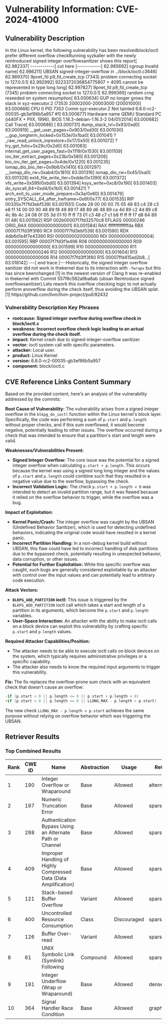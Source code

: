 # Vulnerability Information: CVE-2024-41000

## Vulnerability Description
In the Linux kernel, the following vulnerability has been resolvedblock/ioctl prefer different overflow checkRunning syzkaller with the newly reintroduced signed integer overflowsanitizer shows this report[ 62.982337] ------------[ cut here ]------------[ 62.985692] cgroup Invalid name[ 62.986211] UBSAN signed-integer-overflow in ../block/ioctl.c3646[ 62.989370] 9pnet_fd p9_fd_create_tcp (7343) problem connecting socket to 127.0.0.1[ 62.992992] 9223372036854775807 + 4095 cannot be represented in type long long[ 62.997827] 9pnet_fd p9_fd_create_tcp (7345) problem connecting socket to 127.0.0.1[ 62.999369] random crng reseeded on system resumption[ 63.000634] GUP no longer grows the stack in syz-executor.2 (7353) 20002000-20003000 (20001000)[ 63.000668] CPU 0 PID 7353 Comm syz-executor.2 Not tainted 6.8.0-rc2-00035-gb3ef86b5a957 #1[ 63.000677] Hardware name QEMU Standard PC (i440FX + PIIX, 1996), BIOS 1.16.3-debian-1.16.3-2 04/01/2014[ 63.000682] Call Trace[ 63.000686] [ 63.000731] dump_stack_lvl+0x93/0xd0[ 63.000919] __get_user_pages+0x903/0xd30[ 63.001030] __gup_longterm_locked+0x153e/0x1ba0[ 63.001041] ? _raw_read_unlock_irqrestore+0x17/0x50[ 63.001072] ? try_get_folio+0x29c/0x2d0[ 63.001083] internal_get_user_pages_fast+0x1119/0x1530[ 63.001109] iov_iter_extract_pages+0x23b/0x580[ 63.001206] bio_iov_iter_get_pages+0x4de/0x1220[ 63.001235] iomap_dio_bio_iter+0x9b6/0x1410[ 63.001297] __iomap_dio_rw+0xab4/0x1810[ 63.001316] iomap_dio_rw+0x45/0xa0[ 63.001328] ext4_file_write_iter+0xdde/0x1390[ 63.001372] vfs_write+0x599/0xbd0[ 63.001394] ksys_write+0xc8/0x190[ 63.001403] do_syscall_64+0xd4/0x1b0[ 63.001421] ? arch_exit_to_user_mode_prepare+0x3a/0x60[ 63.001479] entry_SYSCALL_64_after_hwframe+0x6f/0x77[ 63.001535] RIP 00330x7f7fd3ebf539[ 63.001551] Code 28 00 00 00 75 05 48 83 c4 28 c3 e8 f1 14 00 00 90 48 89 f8 48 89 f7 48 89 d6 48 89 ca 4d 89 c2 4d 89 c8 4c 8b 4c 24 08 0f 05 3d 01 f0 ff ff 73 01 c3 48 c7 c1 b8 ff ff ff f7 d8 64 89 01 48[ 63.001562] RSP 002b00007f7fd32570c8 EFLAGS 00000246 ORIG_RAX 0000000000000001[ 63.001584] RAX ffffffffffffffda RBX 00007f7fd3ff3f80 RCX 00007f7fd3ebf539[ 63.001590] RDX 4db6d1e4f7e43360 RSI 0000000020000000 RDI 0000000000000004[ 63.001595] RBP 00007f7fd3f1e496 R08 0000000000000000 R09 0000000000000000[ 63.001599] R10 0000000000000000 R11 0000000000000246 R12 0000000000000000[ 63.001604] R13 0000000000000006 R14 00007f7fd3ff3f80 R15 00007ffd415ad2b8...[ 63.018142] ---[ end trace ]---Historically, the signed integer overflow sanitizer did not work in thekernel due to its interaction with `-fwrapv` but this has since beenchanged [1] in the newest version of Clang It was re-enabled in thekernel with Commit 557f8c582a9ba8ab (ubsan Reintroduce signed overflowsanitizer).Lets rework this overflow checking logic to not actually perform anoverflow during the check itself, thus avoiding the UBSAN splat.[1] https//github.com/llvm/llvm-project/pull/82432

### Vulnerability Description Key Phrases
- **rootcause:** **Signed integer overflow during overflow check in block/ioctl.c**
- **weakness:** **Incorrect overflow check logic leading to an actual overflow during the check itself.**
- **impact:** Kernel crash due to signed-integer-overflow sanitizer.
- **vector:** ioctl system call with specific parameters.
- **attacker:** Local user.
- **product:** Linux Kernel
- **version:** 6.8.0-rc2-00035-gb3ef86b5a957
- **component:** block/ioctl.c

## CVE Reference Links Content Summary
Based on the provided content, here's an analysis of the vulnerability addressed by the commits:

**Root Cause of Vulnerability:**
The vulnerability arises from a signed integer overflow in the `blkpg_do_ioctl` function within the Linux kernel's block layer. Specifically, the code was performing a sum of `p.start` and `p.length` without proper checks, and if this sum overflowed, it would become negative, potentially leading to other issues. The overflow occurred during a check that was intended to ensure that a partition's start and length were valid.

**Weaknesses/Vulnerabilities Present:**
- **Signed Integer Overflow:** The core issue was the potential for a signed integer overflow when calculating `p.start + p.length`. This occurs because the kernel was using a signed long long integer and the values of `p.start` and `p.length` could combine such that they resulted in a negative value due to the overflow, bypassing the check.
- **Incorrect Validation Logic:**  The check `p.start + p.length < 0` was intended to detect an invalid partition range, but it was flawed because it relied on the overflow behavior to trigger, while the overflow was a bug.

**Impact of Exploitation:**
- **Kernel Panic/Crash:** The integer overflow was caught by the UBSAN (Undefined Behavior Sanitizer), which is used for detecting undefined behaviors, indicating the original code would have resulted in a kernel panic.
- **Incorrect Partition Handling:** In a non-debug kernel build without UBSAN, this flaw could have led to incorrect handling of disk partitions due to the bypassed check, potentially resulting in unexpected behavior, data corruption, or other issues.
- **Potential for Further Exploitation:** While this specific overflow was caught, such bugs are generally considered exploitable by an attacker with control over the input values and can potentially lead to arbitrary code execution.

**Attack Vectors:**
- **`BLKPG_ADD_PARTITION` ioctl:** This issue is triggered by the `BLKPG_ADD_PARTITION` ioctl call which takes a start and length of a partition in its arguments, which become the `p.start` and `p.length` variables.
- **User-Space Interaction:** An attacker with the ability to make ioctl calls on a block device can exploit this vulnerability by crafting specific `p.start` and `p.length` values.

**Required Attacker Capabilities/Position:**
- The attacker needs to be able to execute ioctl calls on block devices on the system, which typically requires administrative privileges or a specific capability.
- The attacker also needs to know the required input arguments to trigger this vulnerability.

**Fix:**
The fix replaces the overflow-prone sum check with an equivalent check that doesn't cause an overflow:

```c
-if (p.start < 0 || p.length <= 0 || p.start + p.length < 0)
+if (p.start < 0 || p.length <= 0 || LLONG_MAX - p.length < p.start)
```
The new check `LLONG_MAX - p.length < p.start` achieves the same purpose without relying on overflow behavior which was triggering the UBSAN.

## Retriever Results

### Top Combined Results

| Rank | CWE ID | Name | Abstraction | Usage  | Retrievers | Individual Scores |
|------|--------|------|-------------|-------|------------|-------------------|
| 1 | 190 | Integer Overflow or Wraparound | Base | Allowed | alternate_terms | 0.800 |
| 2 | 197 | Numeric Truncation Error | Base | Allowed | sparse | 1.114 |
| 3 | 288 | Authentication Bypass Using an Alternate Path or Channel | Base | Allowed | sparse | 0.934 |
| 4 | 409 | Improper Handling of Highly Compressed Data (Data Amplification) | Base | Allowed | sparse | 0.931 |
| 5 | 121 | Stack-based Buffer Overflow | Variant | Allowed | sparse | 0.853 |
| 6 | 400 | Uncontrolled Resource Consumption | Class | Discouraged | sparse | 0.848 |
| 7 | 126 | Buffer Over-read | Variant | Allowed | sparse | 0.809 |
| 8 | 61 | UNIX Symbolic Link (Symlink) Following | Compound | Allowed | sparse | 0.779 |
| 9 | 191 | Integer Underflow (Wrap or Wraparound) | Base | Allowed | dense | 0.620 |
| 10 | 364 | Signal Handler Race Condition | Base | Allowed | graph | 0.002 |

